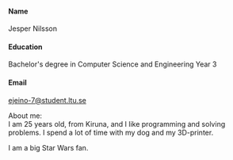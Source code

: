 #### Name
Jesper Nilsson 
#### Education 
Bachelor's degree in Computer Science and Engineering Year 3 
#### Email
ejeino-7@student.ltu.se

About me: \
I am 25 years old, from Kiruna, and I like programming and solving problems.
I spend a lot of time with my dog and my 3D-printer.   

I am a big Star Wars fan.
